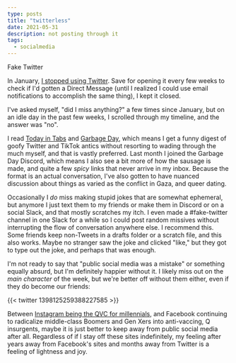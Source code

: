 ```yaml
---
type: posts
title: "twitterless"
date: 2021-05-31
description: not posting through it
tags:
  - socialmedia
---
```


Fake Twitter

In January, [I stopped using Twitter](https://www.brookshelley.com/posts/2020-02-22-a-twitter-experiment-using-rss-to-readonly-twitter/). Save for opening it every few weeks to check if I'd gotten a Direct Message (until I realized I could use email notifications to accomplish the same thing), I kept it closed. 

I've asked myself, "did I miss anything?" a few times since January, but on an idle day in the past few weeks, I scrolled through my timeline, and the answer was "no".

I read [Today in Tabs](https://www.todayintabs.com) and [Garbage Day](https://www.garbageday.email), which means I get a funny digest of goofy Twitter and TikTok antics without resorting to wading through the much myself, and that is vastly preferred. Last month I joined the Garbage Day Discord, which means I also see a bit more of how the sausage is made, and quite a few _spicy_ links that never arrive in my inbox. Because the format is an actual conversation, I've also gotten to have nuanced discussion about things as varied as the conflict in Gaza, and queer dating. 

Occasionally I _do_ miss making stupid jokes that are somewhat ephemeral, but anymore I just text them to my friends or make them in Discord or on a social Slack, and that mostly scratches my itch. I even made a #fake-twitter channel in one Slack for a while so I could post random missives without interrupting the flow of conversation anywhere else. I recommend this. Some friends keep non-Tweets in a drafts folder or a scratch file, and this also works. Maybe no stranger saw the joke and clicked "like," but they got to type out the joke, and perhaps that was enough.

I'm not ready to say that "public social media was a mistake" or something equally absurd, but I'm definitely happier without it. I likely miss out on the _main character_ of the week, but we're better off without them either, even if they do become our friends:

{{< twitter 1398125259388227585 >}}

Between [Instagram being the QVC for millennials](https://www.forbes.com/sites/annabelacton/2017/07/11/lookout-retail-why-instagam-is-the-next-qvc/?sh=6ceccc47c909), and Facebook continuing to radicalize middle-class Boomers and Gen Xers into anti-vaccing, Q insurgents, maybe it is just better to keep away from public social media after all. Regardless of if I stay off these sites indefinitely, my feeling after years away from Facebook's sites and months away from Twitter is a feeling of lightness and joy.
